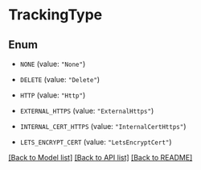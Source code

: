 # TrackingType

## Enum


* `NONE` (value: `"None"`)

* `DELETE` (value: `"Delete"`)

* `HTTP` (value: `"Http"`)

* `EXTERNAL_HTTPS` (value: `"ExternalHttps"`)

* `INTERNAL_CERT_HTTPS` (value: `"InternalCertHttps"`)

* `LETS_ENCRYPT_CERT` (value: `"LetsEncryptCert"`)


[[Back to Model list]](../README.md#documentation-for-models) [[Back to API list]](../README.md#documentation-for-api-endpoints) [[Back to README]](../README.md)


